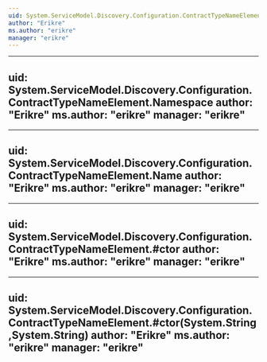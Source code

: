 ```yaml
---
uid: System.ServiceModel.Discovery.Configuration.ContractTypeNameElement
author: "Erikre"
ms.author: "erikre"
manager: "erikre"
---
```


---
uid: System.ServiceModel.Discovery.Configuration.ContractTypeNameElement.Namespace
author: "Erikre"
ms.author: "erikre"
manager: "erikre"
---

---
uid: System.ServiceModel.Discovery.Configuration.ContractTypeNameElement.Name
author: "Erikre"
ms.author: "erikre"
manager: "erikre"
---

---
uid: System.ServiceModel.Discovery.Configuration.ContractTypeNameElement.#ctor
author: "Erikre"
ms.author: "erikre"
manager: "erikre"
---

---
uid: System.ServiceModel.Discovery.Configuration.ContractTypeNameElement.#ctor(System.String,System.String)
author: "Erikre"
ms.author: "erikre"
manager: "erikre"
---
